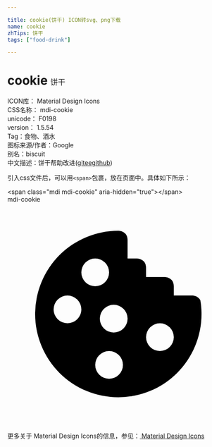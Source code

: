 ```yaml
---

title: cookie(饼干) ICON转svg、png下载
name: cookie
zhTips: 饼干
tags: ["food-drink"]

---
```


# cookie  <small style="font-size: 60%;font-weight: 100">饼干</small>


<div class="detail-page">
<p>
<span>
ICON库：
<span class="badge-secondary badge">Material Design Icons</span> 
</span>
<br/>
<span>
CSS名称：
<span class="badge-secondary badge">mdi-cookie</span> 
</span>
<br/>
<span>
unicode：
<span class="badge-secondary badge">F0198</span> 
<copy-btn content='F0198' btn-title=""></copy-btn>
<copy-btn :content='String.fromCodePoint(parseInt("F0198", 16))' btn-title="复制U"></copy-btn>
</span>
<br/>
<span>
version：
<span class="badge-secondary badge">1.5.54</span> 
</span><br/><span>Tag：<span class="badge-light badge"><router-link to="/tags/food-drink.html">食物、酒水</router-link></span></span>
<br/>
<span>图标来源/作者：<span class="badge-light badge">Google</span></span> 
<br/>
<span>别名：<span class="badge-light badge">biscuit</span></span><br/><span class="zh-detail">中文描述：<span class="badge-primary badge">饼干</span><span class="help-link"><span>帮助改进</span>(<a href="https://gitee.com/liuwave/icon-helper/edit/master/json/material/cookie.json" target="_blank" rel="noopener noreferrer">gitee</a><a href="https://github.com/liuwave/icon-helper/edit/master/json/material/cookie.json" target="_blank" rel="noopener noreferrer">github</a></span>)</span><br/>
</p>
</div>
<div class="alert alert-dark">
  <i class="mdi mdi-cookie mdi-48px"></i>
  <i class="mdi mdi-cookie mdi-36px"></i>
  <i class="mdi mdi-cookie mdi-24px"></i>
  <i class="mdi mdi-cookie mdi-18px"></i>
</div>
<div>
  <p>引入css文件后，可以用<code>&lt;span&gt;</code>包裹，放在页面中。具体如下所示：    
  </p>
  <div class="alert alert-primary" style="font-size: 14px">
    &lt;span class="mdi mdi-cookie" aria-hidden="true"&gt;&lt;/span&gt;
    <copy-btn content='<span class="mdi mdi-cookie" aria-hidden="true"></span>'></copy-btn>
  </div>
  <div class="alert alert-secondary">
    <i class="mdi mdi-cookie"
    style="font-size: 24px"
    aria-hidden="true"></i> mdi-cookie
    <copy-btn content="mdi-cookie" btn-title="复制图标名称"></copy-btn>
  </div>
</div>
<div id="svg" class="svg-wrap">
<svg xmlns="http://www.w3.org/2000/svg" viewBox="0 0 24 24"><path d="M12,3A9,9 0 0,0 3,12A9,9 0 0,0 12,21A9,9 0 0,0 21,12C21,11.5 20.96,11 20.87,10.5C20.6,10 20,10 20,10H18V9C18,8 17,8 17,8H15V7C15,6 14,6 14,6H13V4C13,3 12,3 12,3M9.5,6A1.5,1.5 0 0,1 11,7.5A1.5,1.5 0 0,1 9.5,9A1.5,1.5 0 0,1 8,7.5A1.5,1.5 0 0,1 9.5,6M6.5,10A1.5,1.5 0 0,1 8,11.5A1.5,1.5 0 0,1 6.5,13A1.5,1.5 0 0,1 5,11.5A1.5,1.5 0 0,1 6.5,10M11.5,11A1.5,1.5 0 0,1 13,12.5A1.5,1.5 0 0,1 11.5,14A1.5,1.5 0 0,1 10,12.5A1.5,1.5 0 0,1 11.5,11M16.5,13A1.5,1.5 0 0,1 18,14.5A1.5,1.5 0 0,1 16.5,16H16.5A1.5,1.5 0 0,1 15,14.5H15A1.5,1.5 0 0,1 16.5,13M11,16A1.5,1.5 0 0,1 12.5,17.5A1.5,1.5 0 0,1 11,19A1.5,1.5 0 0,1 9.5,17.5A1.5,1.5 0 0,1 11,16Z" /></svg>
</div>
<detail full-name='mdi-cookie'></detail>
    
<div><p>更多关于 Material Design Icons的信息，参见：<a target="_blank" href="https://iconhelper.cn/material.html"> Material Design Icons</a>
</p></div>
